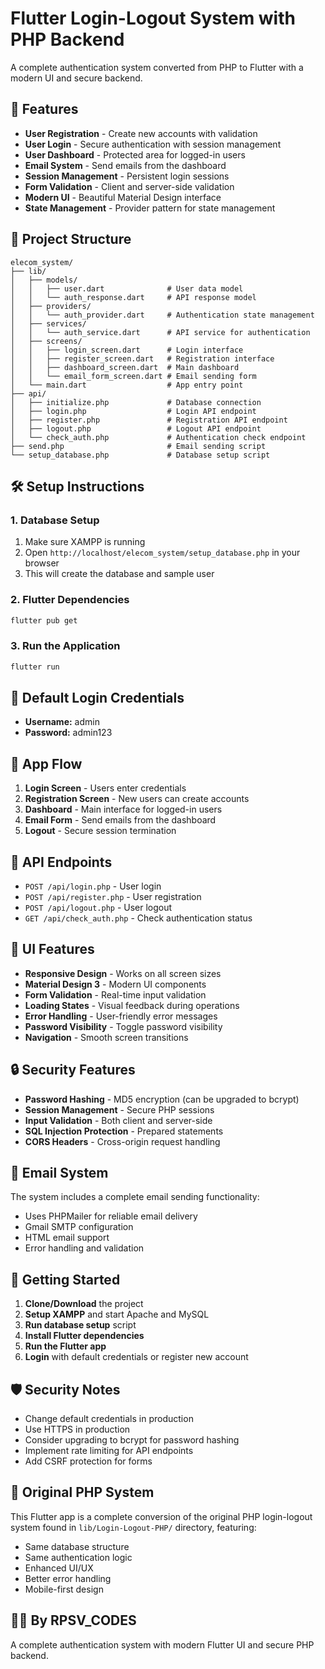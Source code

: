 # Flutter Login-Logout System with PHP Backend

A complete authentication system converted from PHP to Flutter with a modern UI and secure backend.

## 🚀 Features

- **User Registration** - Create new accounts with validation
- **User Login** - Secure authentication with session management
- **User Dashboard** - Protected area for logged-in users
- **Email System** - Send emails from the dashboard
- **Session Management** - Persistent login sessions
- **Form Validation** - Client and server-side validation
- **Modern UI** - Beautiful Material Design interface
- **State Management** - Provider pattern for state management

## 📁 Project Structure

```
elecom_system/
├── lib/
│   ├── models/
│   │   ├── user.dart              # User data model
│   │   └── auth_response.dart     # API response model
│   ├── providers/
│   │   └── auth_provider.dart     # Authentication state management
│   ├── services/
│   │   └── auth_service.dart      # API service for authentication
│   ├── screens/
│   │   ├── login_screen.dart      # Login interface
│   │   ├── register_screen.dart   # Registration interface
│   │   ├── dashboard_screen.dart  # Main dashboard
│   │   └── email_form_screen.dart # Email sending form
│   └── main.dart                  # App entry point
├── api/
│   ├── initialize.php             # Database connection
│   ├── login.php                  # Login API endpoint
│   ├── register.php               # Registration API endpoint
│   ├── logout.php                 # Logout API endpoint
│   └── check_auth.php             # Authentication check endpoint
├── send.php                       # Email sending script
└── setup_database.php             # Database setup script
```

## 🛠️ Setup Instructions

### 1. Database Setup
1. Make sure XAMPP is running
2. Open `http://localhost/elecom_system/setup_database.php` in your browser
3. This will create the database and sample user

### 2. Flutter Dependencies
```bash
flutter pub get
```

### 3. Run the Application
```bash
flutter run
```

## 🔐 Default Login Credentials

- **Username:** admin
- **Password:** admin123

## 📱 App Flow

1. **Login Screen** - Users enter credentials
2. **Registration Screen** - New users can create accounts
3. **Dashboard** - Main interface for logged-in users
4. **Email Form** - Send emails from the dashboard
5. **Logout** - Secure session termination

## 🔧 API Endpoints

- `POST /api/login.php` - User login
- `POST /api/register.php` - User registration
- `POST /api/logout.php` - User logout
- `GET /api/check_auth.php` - Check authentication status

## 🎨 UI Features

- **Responsive Design** - Works on all screen sizes
- **Material Design 3** - Modern UI components
- **Form Validation** - Real-time input validation
- **Loading States** - Visual feedback during operations
- **Error Handling** - User-friendly error messages
- **Password Visibility** - Toggle password visibility
- **Navigation** - Smooth screen transitions

## 🔒 Security Features

- **Password Hashing** - MD5 encryption (can be upgraded to bcrypt)
- **Session Management** - Secure PHP sessions
- **Input Validation** - Both client and server-side
- **SQL Injection Protection** - Prepared statements
- **CORS Headers** - Cross-origin request handling

## 📧 Email System

The system includes a complete email sending functionality:
- Uses PHPMailer for reliable email delivery
- Gmail SMTP configuration
- HTML email support
- Error handling and validation

## 🚀 Getting Started

1. **Clone/Download** the project
2. **Setup XAMPP** and start Apache and MySQL
3. **Run database setup** script
4. **Install Flutter dependencies**
5. **Run the Flutter app**
6. **Login** with default credentials or register new account

## 🛡️ Security Notes

- Change default credentials in production
- Use HTTPS in production
- Consider upgrading to bcrypt for password hashing
- Implement rate limiting for API endpoints
- Add CSRF protection for forms

## 📝 Original PHP System

This Flutter app is a complete conversion of the original PHP login-logout system found in `lib/Login-Logout-PHP/` directory, featuring:
- Same database structure
- Same authentication logic
- Enhanced UI/UX
- Better error handling
- Mobile-first design

## 👨‍💻 By RPSV_CODES

A complete authentication system with modern Flutter UI and secure PHP backend.
